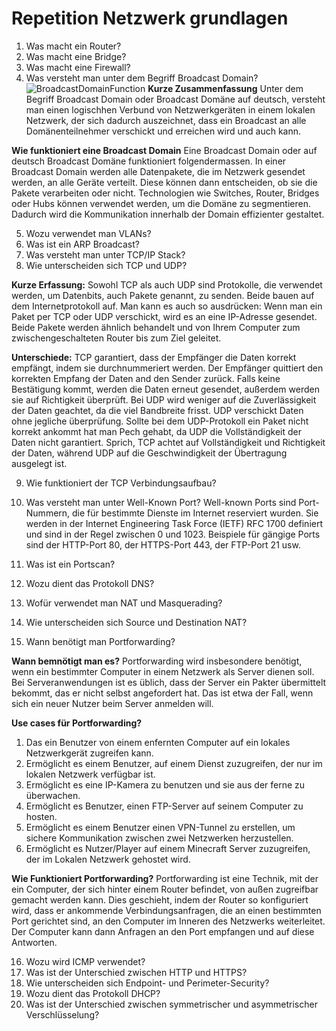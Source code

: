 # Repetition Netzwerk grundlagen

1. Was macht ein Router?
2. Was macht eine Bridge?
3. Was macht eine Firewall?
4. Was versteht man unter dem Begriff Broadcast Domain?
![BroadcastDomainFunction](https://www.networkacademy.io/sites/default/files/inline-images/Broadcast%20Domain%20Two%20Switches_0.gif)
**Kurze Zusammenfassung**
Unter dem Begriff Broadcast Domain oder Broadcast Domäne auf deutsch, versteht man einen logischhen Verbund von Netzwerkgeräten in einem lokalen Netzwerk, der sich dadurch auszeichnet, dass ein Broadcast an alle Domänenteilnehmer verschickt und erreichen wird und auch kann.

**Wie funktioniert eine Broadcast Domain**
Eine Broadcast Domain oder auf deutsch Broadcast Domäne funktioniert folgendermassen. In einer Broadcast Domain werden alle Datenpakete, die im Netzwerk gesendet werden, an alle Geräte verteilt. Diese können dann entscheiden, ob sie die Pakete verarbeiten oder nicht. Technologien wie Switches, Router, Bridges oder Hubs können verwendet werden, um die Domäne zu segmentieren. Dadurch wird die Kommunikation innerhalb der Domain effizienter gestaltet.

5. Wozu verwendet man VLANs?
6. Was ist ein ARP Broadcast?
7. Was versteht man unter TCP/IP Stack?
8. Wie unterscheiden sich TCP und UDP?

**Kurze Erfassung:**
Sowohl TCP als auch UDP sind Protokolle, die verwendet werden, um Datenbits, auch Pakete genannt, zu senden. Beide bauen auf dem Internetprotokoll auf. Man kann es auch so ausdrücken: Wenn man ein Paket per TCP oder UDP verschickt, wird es an eine IP-Adresse gesendet. Beide Pakete werden ähnlich behandelt und von Ihrem Computer zum zwischengeschalteten Router bis zum Ziel geleitet.

**Unterschiede:**
TCP garantiert, dass der Empfänger die Daten korrekt empfängt, indem sie durchnummeriert werden. Der Empfänger quittiert den korrekten Empfang der Daten and den Sender zurück. Falls keine Bestätigung kommt, werden die Daten erneut gesendet, außerdem werden sie auf Richtigkeit überprüft.
Bei UDP wird weniger auf die Zuverlässigkeit der Daten geachtet, da die viel Bandbreite frisst. UDP verschickt Daten ohne jegliche überprüfung. Sollte bei dem UDP-Protokoll ein Paket nicht korrekt ankommt hat man Pech gehabt, da UDP die Vollständigkeit der Daten nicht garantiert.
Sprich, TCP achtet auf Vollständigkeit und Richtigkeit der Daten, während UDP auf die Geschwindigkeit der Übertragung ausgelegt ist.

9.  Wie funktioniert der TCP Verbindungsaufbau?

10. Was versteht man unter Well-Known Port?
Well-known Ports sind Port-Nummern, die für bestimmte Dienste im Internet reserviert wurden. Sie werden in der Internet Engineering Task Force (IETF) RFC 1700 definiert und sind in der Regel zwischen 0 und 1023. Beispiele für gängige Ports sind der HTTP-Port 80, der HTTPS-Port 443, der FTP-Port 21 usw.

11.  Was ist ein Portscan?
12.  Wozu dient das Protokoll DNS?
13.  Wofür verwendet man NAT und Masquerading?
14.  Wie unterscheiden sich Source und Destination NAT?
15.  Wann benötigt man Portforwarding?

**Wann bemnötigt man es?**
Portforwarding wird insbesondere benötigt, wenn ein bestimmter Computer in einem Netzwerk als Server dienen soll. Bei Serveranwendungen ist es üblich, dass der Server ein Pakter übermittelt bekommt, das er nicht selbst angefordert hat. Das ist etwa der Fall, wenn sich ein neuer Nutzer beim Server anmelden will.

**Use cases für Portforwarding?**
1. Das ein Benutzer von einem enfernten Computer auf ein lokales Netzwerkgerät zugreifen kann.
2. Ermöglicht es einem Benutzer, auf einem Dienst zuzugreifen, der nur im lokalen Netzwerk verfügbar ist.
3. Ermöglicht es eine IP-Kamera zu benutzen und sie aus der ferne zu überwachen.
4. Ermöglicht es Benutzer, einen FTP-Server auf seinem Computer zu hosten.
5. Ermöglicht es einem Benutzer einen VPN-Tunnel zu erstellen, um sichere Kommunikation zwischen zwei Netzwerken herzustellen.
6. Ermöglicht es Nutzer/Player auf einem Minecraft Server zuzugreifen, der im Lokalen Netzwerk gehostet wird.

**Wie Funktioniert Portforwarding?**
Portforwarding ist eine Technik, mit der ein Computer, der sich hinter einem Router befindet, von außen zugreifbar gemacht werden kann. Dies geschieht, indem der Router so konfiguriert wird, dass er ankommende Verbindungsanfragen, die an einen bestimmten Port gerichtet sind, an den Computer im Inneren des Netzwerks weiterleitet. Der Computer kann dann Anfragen an den Port empfangen und auf diese Antworten.

16.  Wozu wird ICMP verwendet?
17.  Was ist der Unterschied zwischen HTTP und HTTPS?
18.  Wie unterscheiden sich Endpoint- und Perimeter-Security?
19. Wozu dient das Protokoll DHCP?
20. Was ist der Unterschied zwischen symmetrischer und asymmetrischer Verschlüsselung?